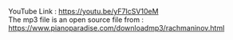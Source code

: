 YouTube Link : https://youtu.be/yF7IcSV10eM  
The mp3 file is an open source file from : https://www.pianoparadise.com/downloadmp3/rachmaninov.html
